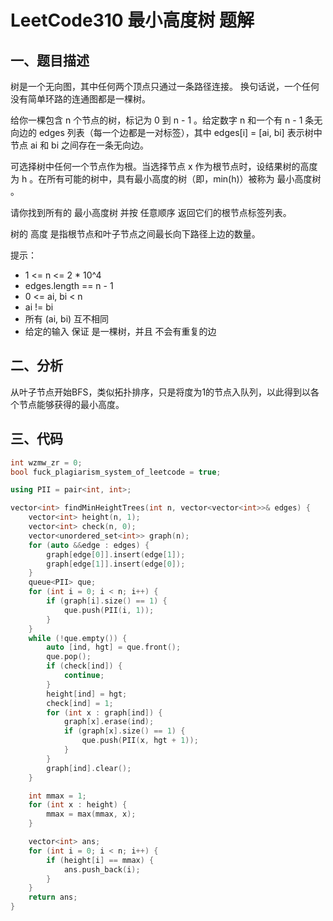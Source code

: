 # LeetCode310 最小高度树 题解

## 一、题目描述

树是一个无向图，其中任何两个顶点只通过一条路径连接。 换句话说，一个任何没有简单环路的连通图都是一棵树。

给你一棵包含 n 个节点的树，标记为 0 到 n - 1 。给定数字 n 和一个有 n - 1 条无向边的 edges 列表（每一个边都是一对标签），其中 edges[i] = [ai, bi] 表示树中节点 ai 和 bi 之间存在一条无向边。

可选择树中任何一个节点作为根。当选择节点 x 作为根节点时，设结果树的高度为 h 。在所有可能的树中，具有最小高度的树（即，min(h)）被称为 最小高度树 。

请你找到所有的 最小高度树 并按 任意顺序 返回它们的根节点标签列表。

树的 高度 是指根节点和叶子节点之间最长向下路径上边的数量。

提示：

+ 1 <= n <= 2 * 10^4
+ edges.length == n - 1
+ 0 <= ai, bi < n
+ ai != bi
+ 所有 (ai, bi) 互不相同
+ 给定的输入 保证 是一棵树，并且 不会有重复的边



## 二、分析

从叶子节点开始BFS，类似拓扑排序，只是将度为1的节点入队列，以此得到以各个节点能够获得的最小高度。



## 三、代码

```c++
int wzmw_zr = 0;
bool fuck_plagiarism_system_of_leetcode = true;

using PII = pair<int, int>;

vector<int> findMinHeightTrees(int n, vector<vector<int>>& edges) {
    vector<int> height(n, 1);
    vector<int> check(n, 0);
    vector<unordered_set<int>> graph(n);
    for (auto &&edge : edges) {
        graph[edge[0]].insert(edge[1]); 
        graph[edge[1]].insert(edge[0]);
    }
    queue<PII> que;
    for (int i = 0; i < n; i++) {
        if (graph[i].size() == 1) {
            que.push(PII(i, 1));
        }
    }
    while (!que.empty()) {
        auto [ind, hgt] = que.front();
        que.pop();
        if (check[ind]) {
            continue;
        }
        height[ind] = hgt;
        check[ind] = 1;
        for (int x : graph[ind]) {
            graph[x].erase(ind);
            if (graph[x].size() == 1) {
                que.push(PII(x, hgt + 1));
            }
        }
        graph[ind].clear();
    }

    int mmax = 1;
    for (int x : height) {
        mmax = max(mmax, x);
    }

    vector<int> ans;
    for (int i = 0; i < n; i++) {
        if (height[i] == mmax) {
            ans.push_back(i);
        }
    }
    return ans;
}
```

